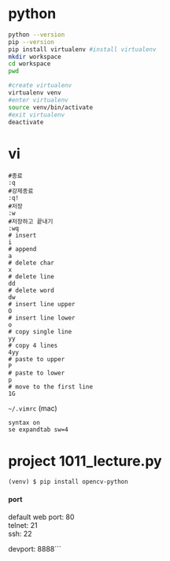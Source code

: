 # python

```bash
python --version
pip --version
pip install virtualenv #install virtualenv
mkdir workspace
cd workspace
pwd

#create virtualenv
virtualenv venv
#enter virtualenv
source venv/bin/activate
#exit virtualenv
deactivate
```

# vi
```
#종료
:q
#강제종료
:q!
#저장
:w
#저장하고 끝내기
:wq
# insert
i
# append
a
# delete char
x
# delete line
dd
# delete word
dw
# insert line upper
O
# insert line lower
o
# copy single line
yy
# copy 4 lines
4yy
# paste to upper
P
# paste to lower
p
# move to the first line
1G
```
`~/.vimrc` (mac)
```
syntax on
se expandtab sw=4
```

# project 1011_lecture.py

```
(venv) $ pip install opencv-python
```

#### port 
default web port: 80  
telnet: 21  
ssh: 22  

devport: 8888```
<!--stackedit_data:
eyJoaXN0b3J5IjpbLTIxMDMxMzIyMTEsLTE1OTk0NTY2OTcsMj
A0NzUwMzA2NywxNjM1NDg4MzcyLC0yODk5NTg5OCwxMzY2NDY1
NzI1LC03Nzc1MjYwNDUsMTg1NzkwNjAwNyw0ODg5NTQ2ODksLT
EyNDMwNDQ4MDksLTYzMzU0MDc3NCwxMTYzNjg3NzgzXX0=
-->